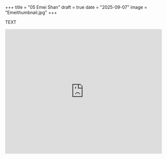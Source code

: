 +++
title = "05 Emei Shan"
draft = true
date = "2025-09-07"
image = "Emeithumbnail.jpg"
+++

TEXT

<iframe class="alltrails" 
    src="https://www.alltrails.com/widget/map/baoguo-temple-mount-emei-efd5a10?u=m&sh=lo3glv" 
    width="100%" height="400" frameborder="0" scrolling="no" 
    marginheight="0" marginwidth="0" 
    title="AllTrails: Trail Guides and Maps for Hiking, Camping, and Running">
</iframe>


